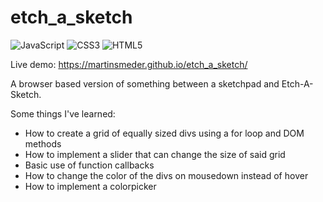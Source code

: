 # etch_a_sketch
![JavaScript](https://img.shields.io/badge/javascript-%23323330.svg?style=for-the-badge&logo=javascript&logoColor=%23F7DF1E) ![CSS3](https://img.shields.io/badge/css3-%231572B6.svg?style=for-the-badge&logo=css3&logoColor=white) ![HTML5](https://img.shields.io/badge/html5-%23E34F26.svg?style=for-the-badge&logo=html5&logoColor=white)

Live demo: https://martinsmeder.github.io/etch_a_sketch/

A browser based version of something between a sketchpad and Etch-A-Sketch.

Some things I've learned:
* How to create a grid of equally sized divs using a for loop and DOM methods
* How to implement a slider that can change the size of said grid
* Basic use of function callbacks
* How to change the color of the divs on mousedown instead of hover
* How to implement a colorpicker
